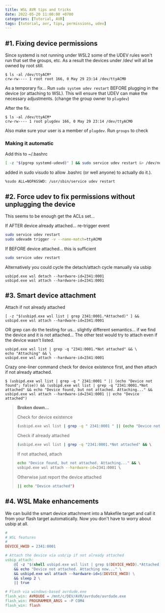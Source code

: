 ```yaml
---
title: WSL AVR tips and tricks
date: 2022-05-20 11:00:00 +0700
categories: [Tutorial, AVR]
tags: [tutorial, avr, tips, permissions, udev]
---
```


## #1. Fixing device permissions

Since systemd is not running under WSL2 some of the UDEV rules won't run that set the groups, etc.  As a result the devices under /dev/ will all be owned by root still.

```console
$ ls -al /dev/ttyACM*
crw-rw---- 1 root root 166, 0 May 29 23:14 /dev/ttyACM0
```

As a temporary fix...
Run `sudo system udev restart` BEFORE plugging in the device (or attaching to WSL).  This will ensure that UDEV can make the necessary adjustments. (change the group owner to `plugdev`)

After the fix.
```console
$ ls -al /dev/ttyACM*
crw-rw---- 1 root plugdev 166, 0 May 29 23:14 /dev/ttyACM0
```


Also make sure your user is a member of `plugdev`.  Run `groups` to check

### Making it automatic

Add this to ~/.bashrc
```bash
[ -z "$(pgrep systemd-udevd)" ] && sudo service udev restart &> /dev/null
```

added in sudo visudo to allow .bashrc (or well anyone) to actually do it.).
```
%sudo ALL=NOPASSWD: /usr/sbin/service udev restart 
```

<!--
https://mightyohm.com/blog/2010/03/run-avrdude-without-root-privs-in-ubuntu/
https://hackaday.com/2009/09/18/how-to-write-udev-rules/
https://enotty.pipebreaker.pl/2012/05/23/linux-automatic-user-acl-management/
https://webcache.googleusercontent.com/search?q=cache:Y4cgazdd5i8J:https://blog.luben.se/2021/12/18/wsl-serials.html+&cd=4&hl=en&ct=clnk&gl=ca
-->


<!--

https://unix.stackexchange.com/questions/39370/how-to-reload-udev-rules-without-reboot

Can we do `udevadm trigger --attr-match=subsystem=net` type call instead?

-->

## #2. Force udev to fix permissions without unplugging the device

This seems to be enough get the ACLs set...

If AFTER device already attached... re-trigger event
```bash
sudo service udev restart
sudo udevadm trigger -v --name-match=ttyACM0
```

If BEFORE device attached... this is sufficient
```bash
sudo service udev restart
```

Alternatively you could cycle the detach/attach cycle manually via usbip
```
usbipd.exe wsl detach --hardware-id=2341:0001
usbipd.exe wsl attach --hardware-id=2341:0001
```

## #3. Smart device attachment

Attach if not already attached
```console
[ -z "$(usbipd.exe wsl list | grep 2341:0001.*Attached)" ] && usbipd.exe wsl attach --hardware-id=2341:0001
```

OR grep can do the testing for us...  slightly different semantics... if we find the device and it is not attached...  The other test would try to attach even if the device wasn't listed.
```console
usbipd.exe wsl list | grep -q "2341:0001.*Not attached" && \
echo "Attaching" && \
usbipd.exe wsl attach --hardware-id=2341:0001
```

Crazy one-liner command check for device existence first, and then attach if not already attached.
```console
$ (usbipd.exe wsl list | grep -q " 2341:0001 " || (echo "Device not found"; false)) && (usbipd.exe wsl list | grep -q "2341:0001.*Not attached" && echo "Device found, but not attached. Attaching..." && usbipd.exe wsl attach --hardware-id=2341:0001 || echo "Device attached")
```

> **Broken down...**
>
> Check for device existence
> ```bash
> (usbipd.exe wsl list | grep -q " 2341:0001 " || (echo "Device not found"; false)) && \
> ```
> Check if already attached
> ```bash
> (usbipd.exe wsl list | grep -q "2341:0001.*Not attached" && \
> ```
> If not attached, attach
> ```bash
> echo "Device found, but not attached. Attaching..." && \
> usbipd.exe wsl attach --hardware-id=2341:0001 \
> ```
> Otherwise just report the device attached
> ```bash
> || echo "Device attached")
> ```


## #4. WSL Make enhancements

We can build the smart device attachment into a Makefile target and call it from your flash target automatically.  Now you don't have to worry about usbip at all.

```makefile
#
# WSL features
#
DEVICE_HWID = 2341:0001

# Attach the device via usb/ip if not already attached
usbip_attach:
	@[ -z "$(shell usbipd.exe wsl list | grep $(DEVICE_HWID).*Attached)" ] \
	&& echo "Device not attached. Attaching now..." \
	&& usbipd.exe wsl attach --hardware-id=$(DEVICE_HWID) \
	&& sleep 2 \
	|| true

# Flash via windows-based avrdude.exe
flash_win: AVRDUDE = /mnt/c/DEV/AVR/avrdude/avrdude.exe
flash_win: PROGRAMMER_ARGS = -P COM4
flash_win: flash
```